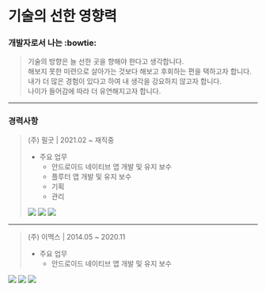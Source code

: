 # 기술의 선한 영향력

### 개발자로서 나는 :bowtie:
> 기술의 방향은 늘 선한 곳을 향해야 한다고 생각합니다.<br/>
> 해보지 못한 미련으로 살아가는 것보다 해보고 후회하는 편을 택하고자 합니다.<br/>
> 내가 더 많은 경험이 있다고 하여 내 생각을 강요하지 않고자 합니다.<br/>
> 나이가 들어감에 따라 더 유연해지고자 합니다.<br/>
----------------------------------------
### 경력사항
> (주) 필굿 | 2021.02 ~ 재직중<br/>
> + 주요 업무  <br/> 
>   - 안드로이드 네이티브 앱 개발 및 유지 보수 <br/>
>   - 플루터 앱 개발 및 유지 보수
>   - 기획
>   - 관리
> 
>  <img src="https://img.shields.io/badge/Android-3DDC84?style=flat-square&logo=Android&logoColor=white"/>
>  <img src="https://img.shields.io/badge/Kotlin-7F52FF?style=flat-square&logo=Kotlin&logoColor=white"/>
>  <img src="https://img.shields.io/badge/firebase-%23039BE5.svg?style=flat-square&logo=firebase"/><br/>
----------------------------------------
> (주) 이멕스 | 2014.05 ~ 2020.11 <br/>
> + 주요 업무
>   - 안드로이드 네이티브 앱 개발 및 유지 보수


<div>
  <img src="https://img.shields.io/badge/Android-3DDC84?style=flat-square&logo=Android&logoColor=white"/>
  <img src="https://img.shields.io/badge/GitHub-18171717?style=flat-square&logo=GitHub&logoColor=white"/>
  <img src="https://img.shields.io/badge/Kotlin-7F52FF?style=flat-square&logo=Kotlin&logoColor=white"/>
</div>
